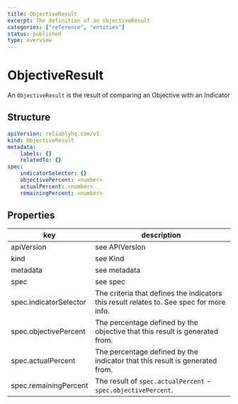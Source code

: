 ```yaml
---
title: ObjectiveResult
excerpt: The definition of an objectiveResult
categories: ["reference", "entities"]
status: published
type: overview
---
```

# ObjectiveResult

An `ObjectiveResult` is the result of comparing an <g-link to="/reference/entities/objective/">Objective</g-link> with an <g-link to="/reference/entities/indicator/">Indicator</g-link> 



## Structure

```yaml
apiVersion: reliablyhq.com/v1
kind: ObjectiveResult
metadata:
    labels: {}
    relatedTo: {}
spec:
    indicatorSelector: {}
    objectivePercent: <number>
    actualPercent: <number>
    remainingPercent: <number>
```

## Properties
| key | description |
|---|---|
| apiVersion | see <g-link to="/reference/entities#apiVersion">APIVersion</g-link> |
| kind | see <g-link to="/reference/entities#kind">Kind</g-link> |
| metadata | see <g-link to="/reference/entities/#metadata">metadata</g-link> |
| spec | see <g-link to="/reference/entities#spec">spec</g-link> |
| spec.indicatorSelector | The criteria that defines the indicators this result relates to. See <g-link to="/reference/entities#selectors">spec</g-link> for more info. |
| spec.objectivePercent | The percentage defined by the objective that this result is generated from. |
| spec.actualPercent | The percentage defined by the indicator that this result is generated from. |
| spec.remainingPercent | The result of `spec.actualPercent` - `spec.objectivePercent`. |